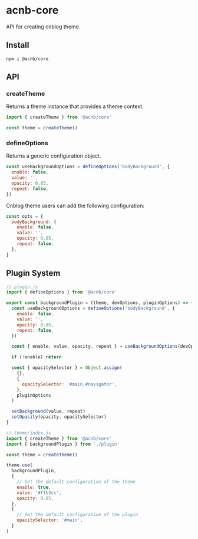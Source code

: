 # acnb-core

API for creating cnblog theme.

## Install

```shell
npm i @acnb/core
```

## API

### createTheme

Returns a theme instance that provides a theme context.

```js
import { createTheme } from '@acnb/core'

const theme = createTheme()
```

### defineOptions

Returns a generic configuration object.

```js
const useBackgroundOptions = defineOptions('bodyBackground', {
  enable: false,
  value: '',
  opacity: 0.85,
  repeat: false,
})
```

Cnblog theme users can add the following configuration:

```js
const opts = {
  bodyBackground: {
    enable: false,
    value: '',
    opacity: 0.85,
    repeat: false,
  },
}
```

## Plugin System

```js
// plugin.js
import { defineOptions } from '@acnb/core'

export const backgroundPlugin = (theme, devOptions, pluginOptions) => {
  const useBackgroundOptions = defineOptions('bodyBackground', {
    enable: false,
    value: '',
    opacity: 0.85,
    repeat: false,
  })

  const { enable, value, opacity, repeat } = useBackgroundOptions(devOptions)

  if (!enable) return

  const { opacitySelector } = Object.assign(
    {},
    {
      opacitySelector: '#main,#navigator',
    },
    pluginOptions
  )

  setBackground(value, repeat)
  setOpacity(opacity, opacitySelector)
}
```

```js
// theme/index.js
import { createTheme } from '@acnb/core'
import { backgroundPlugin } from './plugin'

const theme = createTheme()

theme.use(
  backgroundPlugin,
  {
    // Set the default configuration of the theme
    enable: true,
    value: '#ffb3cc',
    opacity: 0.85,
  },
  {
    // Set the default configuration of the plugin
    opacitySelector: '#main',
  }
)
```
